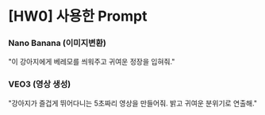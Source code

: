 # [HW0] 사용한 Prompt
### Nano Banana (이미지변환)
"이 강아지에게 베레모를 씌워주고 귀여운 정장을 입혀줘."
### VEO3 (영상 생성)
"강아지가 즐겁게 뛰어다니는 5초짜리 영상을 만들어줘. 밝고 귀여운 분위기로 연출해."
